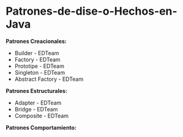 # Patrones-de-dise-o-Hechos-en-Java

**Patrones Creacionales:**

- Builder - EDTeam
- Factory - EDTeam
- Prototipe - EDTeam
- Singleton - EDTeam
- Abstract Factory - EDTeam

**Patrones Estructurales:**

- Adapter - EDTeam
- Bridge - EDTeam
- Composite - EDTeam

**Patrones Comportamiento:**

